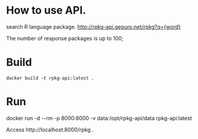 # How to use API.

search R language package.
http://rpkg-api.gepuro.net/rpkg?q={word}

The number of response packages is up to 100;

# Build

```
docker build -t rpkg-api:latest .
```

# Run

docker run -d --rm -p 8000:8000 -v data:/opt/rpkg-api/data rpkg-api:latest

Access http://localhost:8000/rpkg .
